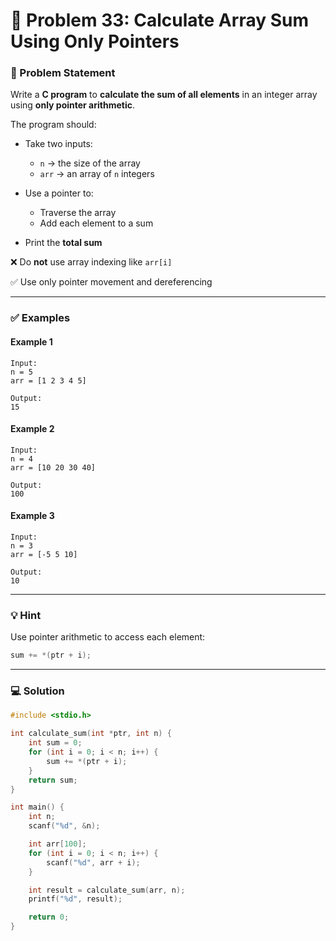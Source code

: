 # 🧩 Problem 33: Calculate Array Sum Using Only Pointers

### 📝 Problem Statement

Write a **C program** to **calculate the sum of all elements** in an integer array using **only pointer arithmetic**.

The program should:

* Take two inputs:

  * `n` → the size of the array
  * `arr` → an array of `n` integers
* Use a pointer to:

  * Traverse the array
  * Add each element to a sum
* Print the **total sum**

❌ Do **not** use array indexing like `arr[i]`

✅ Use only pointer movement and dereferencing

---

### ✅ Examples

#### Example 1

```
Input:
n = 5
arr = [1 2 3 4 5]

Output:
15
```

#### Example 2

```
Input:
n = 4
arr = [10 20 30 40]

Output:
100
```

#### Example 3

```
Input:
n = 3
arr = [-5 5 10]

Output:
10
```

---

### 💡 Hint

Use pointer arithmetic to access each element:

```c
sum += *(ptr + i);
```

---

### 💻 Solution

```c
#include <stdio.h>

int calculate_sum(int *ptr, int n) {
    int sum = 0;
    for (int i = 0; i < n; i++) {
        sum += *(ptr + i);
    }
    return sum;
}

int main() {
    int n;
    scanf("%d", &n);

    int arr[100];
    for (int i = 0; i < n; i++) {
        scanf("%d", arr + i);
    }

    int result = calculate_sum(arr, n);
    printf("%d", result);

    return 0;
}
```